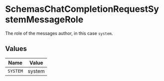 # SchemasChatCompletionRequestSystemMessageRole

The role of the messages author, in this case `system`.


## Values

| Name     | Value    |
| -------- | -------- |
| `SYSTEM` | system   |